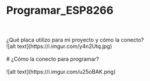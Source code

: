 # Programar_ESP8266
<br>
<br>
¿Qué placa utilizo para mi proyecto y cómo la conecto?
<br>
![alt text](https://i.imgur.com/y4n2Utq.jpg)
<br>
<br>
# ¿Cómo la conecto para programar?
<br><br>
![alt text](https://i.imgur.com/u25oBAK.png)
<br><br>
<br><br>
<br><br>
<br><br>
<br><br>
<br><br>

